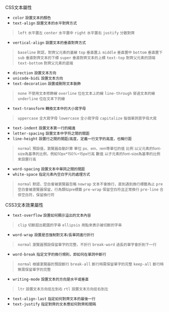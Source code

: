 CSS文本屬性
- `color` <small>設置文本的顏色</small>
- `text-align` <small>設置文本的水平對齊方式</small>

>`left` <small>水平置左</small>
>`center` <small>水平置中</small>
>`right` <small>水平置右</small>
>`justify` <small>分散對齊</small>
- `vertical-align` <small>設置文本的垂直對齊方式</small>

>`baseline` <small>默認，對齊父元素的基線</small>
>`top` <small>垂直置上</small>
>`middle` <small>垂直置中</small>
>`bottom` <small>垂直置下</small>
>`sub` <small>垂直對齊文本的下標</small>
>`super` <small>垂直對齊文本的上標</small>
>`text-top` <small>對齊父元素的頂端</small>
>`text-bottom` <small>對齊父元素的底端</small>
- `direction` <small>設置文本方向</small>
- `unicode-bidi` <small>設置文本方向</small>
- `text-decoration` <small>設置或刪除文本裝飾</small>

>`none` <small>不使用文本修飾線</small>
>`overline` <small>位在文本上的線</small>
>`line-through` <small>穿過文本的線</small>
>`underline` <small>位在文本下的線</small>
- `text-transform` <small>轉換文本中的大小寫字母</small>

>`uppercase` <small>全大寫字母</small>
>`lowercase` <small>全小寫字母</small>
>`capitalize` <small>每個單詞首字母大寫</small>
- `text-indent` <small>設置文本第一行的縮進</small>
- `letter-spacing` <small>設置文本中字符之間的間距</small>
- `line-height` <small>設置行之間的間距/高度，定義一行文字的高度，也稱行距</small>

>`normal` <small>預設值，瀏覽器自動計算</small>
>`單位` <small>px、em、rem等單位的值</small>
>`比例` <small>以父元素的font-size為基準的比例，例如10px*150%=15px行高</small>
>`數值` <small>以子元素的font-size為基準的比例來設置行高</small>
- `word-spacing` <small>設置文本中單詞之間的間距</small>
- `white-space` <small>指定元素內空白字元的處理方式</small>

>`normal` <small>默認，空白會被瀏覽器忽略</small>
>`nowrap` <small>文本不會換行，直到遇到換行標籤為止</small>
>`pre` <small>空白會被瀏覽器保留，行為類似pre標籤</small>
>`pre-wrap` <small>保留空白符且正常換行</small>
>`pre-line` <small>合併空白符，保留換行符</small>

CSS3文本效果屬性
- `text-overflow` <small>設置如何顯示溢出的文本內容</small>

>`clip` <small>切斷超出範圍的字串</small>
>`ellipsis` <small>用點來表示被切斷的字串</small>
- `word-wrap`	<small>設置是否強制對文本/長單詞進行折行</small>

>`normal` <small>瀏覽器預設保留單字的完整，不折行</small>
>`break-word` <small>過長的單字會折到下一行</small>
- `word-break` <small>指定文字的換行規則，即如何在單詞中斷行</small>

>`normal` <small>根據瀏覽器的預設斷行</small>
>`break-all` <small>斷行時需保留單字的完整</small>
>`keep-all` <small>斷行時無需保留單字的完整</small>
- `writing-mode` <small>設置文本的方向是水平或垂直</small>

>`ltr` <small>設置文本方向從左到右</small>
>`rtl` <small>設置文本方向從右到左</small>
- `text-align-last` <small>指定如何對齊文本的最後一行</small>
- `text-justify` <small>指定對齊的文本應如何對齊和間隔</small>